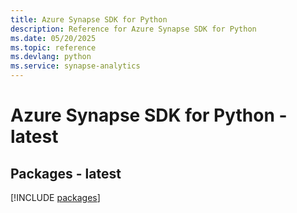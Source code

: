 ```yaml
---
title: Azure Synapse SDK for Python
description: Reference for Azure Synapse SDK for Python
ms.date: 05/20/2025
ms.topic: reference
ms.devlang: python
ms.service: synapse-analytics
---
```

# Azure Synapse SDK for Python - latest
## Packages - latest
[!INCLUDE [packages](synapse-index.md)]